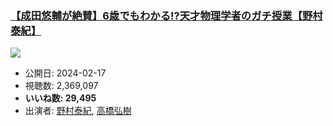 ### [【成田悠輔が絶賛】6歳でもわかる!?天才物理学者のガチ授業【野村泰紀】](https://www.youtube.com/watch?v=jyAZpcjzxFU)
[![](https://img.youtube.com/vi/jyAZpcjzxFU/sddefault.jpg)](https://www.youtube.com/watch?v=jyAZpcjzxFU)
-   公開日: 2024-02-17
-   視聴数: 2,369,097
-   **いいね数: 29,495**
-   出演者: [野村泰紀](/rehacq_fan/people/野村泰紀 "wikilink"), [高橋弘樹](/rehacq_fan/people/高橋弘樹 "wikilink")
